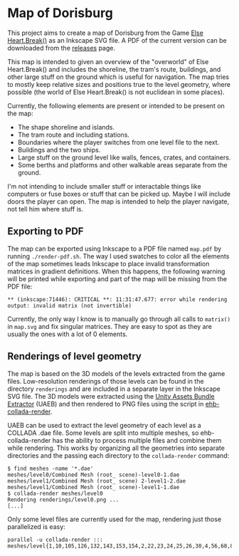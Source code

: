 # Map of Dorisburg

This project aims to create a map of Dorisburg from the Game [Else Heart.Break()](http://elseheartbreak.com) as an Inkscape SVG file. A PDF of the current version can be downloaded from the [releases](https://github.com/Feuermurmel/ehb-map-of-dorisburg/releases) page.

This map is intended to given an overview of the "overworld" of Else Heart.Break() and includes the shoreline, the tram's route, buildings, and other large stuff on the ground which is useful for navigation. The map tries to mostly keep relative sizes and positions true to the level geometry, where possible (the world of Else Heart.Break() is not euclidean in some places).

Currently, the following elements are present or intended to be present on the map:

 - The shape shoreline and islands.
 - The tram route and including stations.
 - Boundaries where the player switches from one level file to the next.
 - Buildings and the two ships.
 - Large stuff on the ground level like walls, fences, crates, and containers.
 - Some berths and platforms and other walkable areas separate from the ground.

I'm not intending to include smaller stuff or interactable things like computers or fuse boxes or stuff that can be picked up. Maybe I will include doors the player can open. The map is intended to help the player navigate, not tell him where stuff is.


## Exporting to PDF

The map can be exported using Inkscape to a PDF file named `map.pdf` by running `./render-pdf.sh`. The way I used swatches to color all the elements of the map sometimes leads Inkscape to place invalid transformation matrices in gradient definitions. When this happens, the following warning will be printed while exporting and part of the map will be missing from the PDF file:

```
** (inkscape:71446): CRITICAL **: 11:31:47.677: error while rendering output: invalid matrix (not invertible)
```

Currently, the only way I know is to manually go through all calls to `matrix()` in `map.svg` and fix singular matrices. They are easy to spot as they are usually the ones with a lot of 0 elements.


## Renderings of level geometry

The map is based on the 3D models of the levels extracted from the game files. Low-resolution renderings of those levels can be found in the directory `renderings` and are included in a separate layer in the Inkscape SVG file. The 3D models were extracted using the [Unity Assets Bundle Extractor](https://github.com/DerPopo/UABE) (UAEB) and then rendered to PNG files using the script in [ehb-collada-render](https://github.com/Feuermurmel/ehb-collada-render).

UAEB can be used to extract the level geometry of each level as a COLLADA .dae file. Some levels are split into multiple meshes, so ehb-collada-render has the ability to process multiple files and combine them while rendering. This works by organizing all the geometries into separate directories and the passing each directory to the `collada-render` command:

```
$ find meshes -name '*.dae'
meshes/level0/Combined Mesh (root_ scene)-level0-1.dae
meshes/level1/Combined Mesh (root_ scene) 2-level1-2.dae
meshes/level1/Combined Mesh (root_ scene)-level1-1.dae
$ collada-render meshes/level0
Rendering renderings/level0.png ...
[...]
```

Only some level files are currently used for the map, rendering just those parallelized is easy:

```
parallel -u collada-render ::: meshes/level{1,10,105,126,132,143,153,154,2,22,23,24,25,26,30,4,56,68,88,89,95}
```
